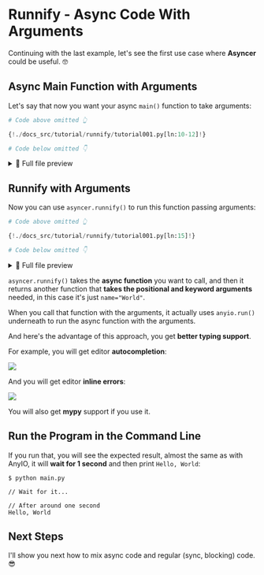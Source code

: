# Runnify - Async Code With Arguments

Continuing with the last example, let's see the first use case where **Asyncer** could be useful. 🤓

## Async Main Function with Arguments

Let's say that now you want your async `main()` function to take arguments:

```Python hl_lines="3"
# Code above omitted 👆

{!./docs_src/tutorial/runnify/tutorial001.py[ln:10-12]!}

# Code below omitted 👇
```

<details>
<summary>👀 Full file preview</summary>

```Python
{!./docs_src/tutorial/runnify/tutorial001.py!}
```

</details>

## Runnify with Arguments

Now you can use `asyncer.runnify()` to run this function passing arguments:

```Python hl_lines="3"
# Code above omitted 👆

{!./docs_src/tutorial/runnify/tutorial001.py[ln:15]!}

# Code below omitted 👇
```

<details>
<summary>👀 Full file preview</summary>

```Python
{!./docs_src/tutorial/runnify/tutorial001.py!}
```

</details>

`asyncer.runnify()` takes the **async function** you want to call, and then it returns another function that **takes the positional and keyword arguments** needed, in this case it's just `name="World"`.

When you call that function with the arguments, it actually uses `anyio.run()` underneath to run the async function with the arguments.

And here's the advantage of this approach, you get **better typing support**.

For example, you will get editor **autocompletion**:

<img class="shadow" src="/docs/img/tutorial/runnify/image01.png">

And you will get editor **inline errors**:

<img class="shadow" src="/docs/img/tutorial/runnify/image02.png">

You will also get **mypy** support if you use it.

## Run the Program in the Command Line

If you run that, you will see the expected result, almost the same as with AnyIO, it will **wait for 1 second** and then print `Hello, World`:

<div class="termy">

```console
$ python main.py

// Wait for it...

// After around one second
Hello, World
```

</div>

## Next Steps

I'll show you next how to mix async code and regular (sync, blocking) code. 😎
